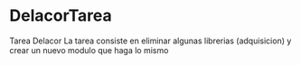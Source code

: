 # DelacorTarea
Tarea Delacor
La tarea consiste en eliminar algunas librerias (adquisicion) y crear un nuevo modulo que haga lo mismo
